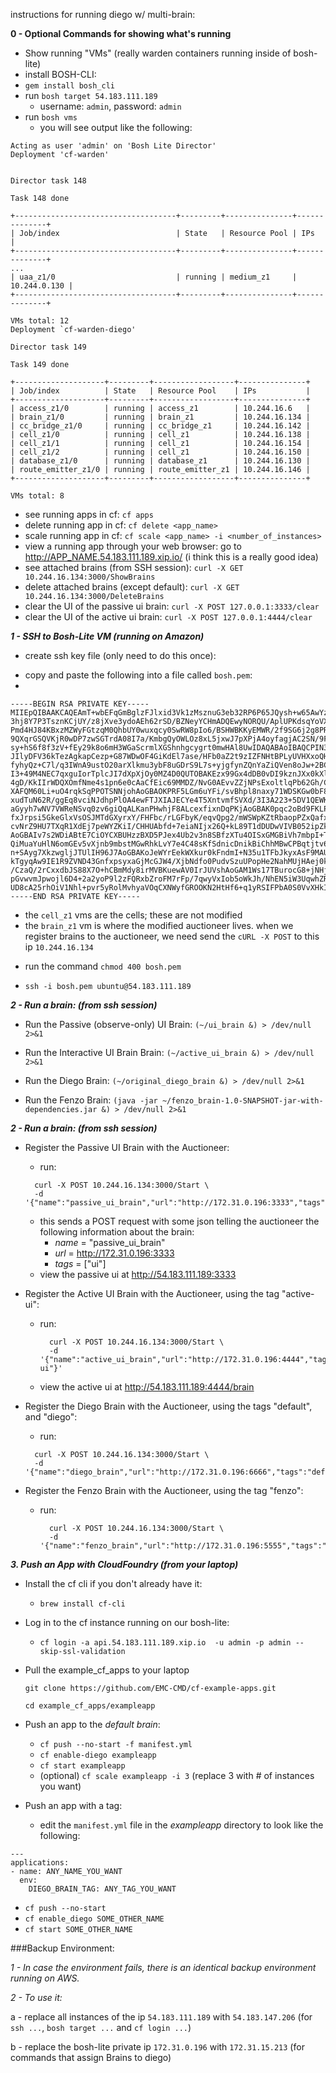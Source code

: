 instructions for running diego w/ multi-brain:

**0 - Optional Commands for showing what's running**

- Show running "VMs" (really warden containers running inside of bosh-lite)
- install BOSH-CLI:
 - `gem install bosh_cli`
- run `bosh target 54.183.111.189`
    -  username: `admin`, password: `admin`
-  run `bosh vms`
    * you will see output like the following:

```
Acting as user 'admin' on 'Bosh Lite Director'
Deployment 'cf-warden'


Director task 148

Task 148 done

+------------------------------------+---------+---------------+--------------+
| Job/index                          | State   | Resource Pool | IPs          |
+------------------------------------+---------+---------------+--------------+
...
| uaa_z1/0                           | running | medium_z1     | 10.244.0.130 |
+------------------------------------+---------+---------------+--------------+

VMs total: 12
Deployment `cf-warden-diego'

Director task 149

Task 149 done

+--------------------+---------+------------------+---------------+
| Job/index          | State   | Resource Pool    | IPs           |
+--------------------+---------+------------------+---------------+
| access_z1/0        | running | access_z1        | 10.244.16.6   |
| brain_z1/0         | running | brain_z1         | 10.244.16.134 |
| cc_bridge_z1/0     | running | cc_bridge_z1     | 10.244.16.142 |
| cell_z1/0          | running | cell_z1          | 10.244.16.138 |
| cell_z1/1          | running | cell_z1          | 10.244.16.154 |
| cell_z1/2          | running | cell_z1          | 10.244.16.150 |
| database_z1/0      | running | database_z1      | 10.244.16.130 |
| route_emitter_z1/0 | running | route_emitter_z1 | 10.244.16.146 |
+--------------------+---------+------------------+---------------+

VMs total: 8

```
- see running apps in cf: `cf apps`
- delete running app in cf: `cf delete <app_name>`
- scale running app in cf: `cf scale <app_name> -i <number_of_instances>`
- view a running app through your web browser: go to http://APP_NAME.54.183.111.189.xip.io/ (i think this is a really good idea)
- see attached brains (from SSH session): `curl -X GET 10.244.16.134:3000/ShowBrains`
- delete attached brains (except default): `curl -X GET 10.244.16.134:3000/DeleteBrains`
- clear the UI of the passive ui brain: `curl -X POST 127.0.0.1:3333/clear`
- clear the UI of the active ui brain: `curl -X POST 127.0.0.1:4444/clear`

***1 - SSH to Bosh-Lite VM (running on Amazon)***

- create ssh key file (only need to do this once):

* copy and paste the following into a file called `bosh.pem`:
*
```
-----BEGIN RSA PRIVATE KEY-----
MIIEpQIBAAKCAQEAmT+wbEFqGmBglzFJlxid3Vk1zMsznuG3eb32RP6P65JQysh+w65AwYz6BiIx
3hj8Y7P3TsznKCjUY/z8jXve3ydoAEh62rSD/BZNeyYCHmADQEwyNORQU/AplUPKdsqYoVXadwAB
Pmd4HJ84KBxzMZWyFGtzqM0QhbUY0wuxqcy0SwRW8pIo6/BSHWBKKyEMWR/2f9SG6j2g8PR0/iwU
9QXqrGSQVKjR0wDP7zwSGTrdA08I7a/KmbgQyOWLOz8xL5jxwJ7pXPjA4oyfagjAC2SN/9FFm3LX
sy+hS6f8f3zV+fEy29k8o6mH3WGaScrmlXGShnhgcygrt0mwHAl8UwIDAQABAoIBAQCPIN3MbdgE
JIlyDFV36kTezAgkapCezp+G87WDwOF4GiKdEl7ase/HFb0aZ2t9zIZFNHtBPLyUVHXxoQHbvpps
fyhyQz+C7l/q3IWnA9ustO20arXlkmu3ybF8uGDrS9L7s+yjgfynZQnYaZiQVen8oJw+2BCg0k2h
I3+49M4NEC7qxguIorTplcJI7dXpXjOy0MZ4D0QUTOBAKEzx99Gx4dDB0vDI9kznJXx0kXlQw1KU
4gD/KkIIrWDQXOmfNme4s1pn6e0cAaCfEic69MMDZ/NvG0AEvvZZjNPsExoltlqPb62Gh/CNoAlj
XAFQM60Li+uO4rqkSqPPOTSNNjohAoGBAOKPRF5LGm6uYFi/svBhpl8naxy71WDSKGw0bF8gv6ML
xudTuN62R/ggEq8vciNJdhpPlOA4ewFTJXIAJECYe4T5XntvmfSVXd/3I3A223+5DV1QEWKh71wP
aGyyh7wNV7VWReNSvq0zv6giQqALKanPHwhjF8ALcexfixnDqPKjAoGBAK0pqc2oBd9FKLP5FgDR
fxJrpsi5GkeGlxVsOSJMTdGXyrxY/FHFbc/rLGFbyK/eqvQpg2/mWSWpKZtRbaopPZxQafx6ZgeF
cvNrZ9HU7TXqR1XdEj7peWYZKiI/CHHUAbfd+7eiaNIjx26Q+kL89T1dDUDwVIVB052ipZkzNpqR
AoGBAIv7s2WDiABtE7CiOYCXBUHzzBXD5PJex4Ub2v3n8SBfzXTu4OISxGMGBiVh7mbpI+Tb2QO1
QiMuaYuHlN6omGEv5vXjnb9mbstMGwRhkLvY7e4C48sKfSdnicDnikBiChhMBwCPBqtjtv6+tGXI
n+SAyg7XkzwgljJTUlIH96J7AoGBAKoJeWYrEekWXkur0kFndmI+N35u1TFbJkyxAsF9MAUaCsg8
kTgyqAw9IE1R9ZVND43GnfxpsyxaGjMcGJW4/XjbNdfo0PudvSzuUPopHe2NahMUjHAej0kEeO07
/CzaQ/2rCxxdbJS88X7O+hCBmMdy8irMVBKuewAV0IrJUVshAoGAM1Ws17TBurocG8+jNHjuCpJw
pGvwvmJpwojl6D4+2a2yoP9l2zFQRxbZroFM7rFp/7qwyVxIob5oWkJh/NhEN5iW3UqwhZRyFxq1
UD8cA25rhOiV1Nhl+pvr5yRolMvhyaVOqCXNWyfGROOKN2HtHf6+q1yRSIFPbA0S0VvXHkI=
-----END RSA PRIVATE KEY-----
```

  - the `cell_z1` vms are the cells; these are not modified
  - the `brain_z1` vm is where the modified auctioneer lives. when we register brains to the auctioneer, we need send the `cURL -X POST` to this ip `10.244.16.134`

* run the command `chmod 400 bosh.pem`

* `ssh -i bosh.pem ubuntu@54.183.111.189`

***2 - Run a brain: (from ssh session)***

- Run the Passive (observe-only) UI Brain: `(~/ui_brain &) > /dev/null 2>&1`

- Run the Interactive UI Brain Brain: `(~/active_ui_brain &) > /dev/null 2>&1`

- Run the Diego Brain: `(~/original_diego_brain &) > /dev/null 2>&1`

- Run the Fenzo Brain: `(java -jar ~/fenzo_brain-1.0-SNAPSHOT-jar-with-dependencies.jar &) > /dev/null 2>&1`

***2 - Run a brain: (from ssh session)***

- Register the Passive UI Brain with the Auctioneer:
    - run:

    ```
      curl -X POST 10.244.16.134:3000/Start \
      -d '{"name":"passive_ui_brain","url":"http://172.31.0.196:3333","tags":"ui"}'
    ```

    - this sends a POST request with some json telling the auctioneer the following information about the brain:
        - _name_ = "passive_ui_brain"
        - _url_ = http://172.31.0.196:3333
        - _tags_ = ["ui"]
   - view the passive ui at http://54.183.111.189:3333

- Register the Active UI Brain with the Auctioneer, using the tag "active-ui":
  - run:

    ```
      curl -X POST 10.244.16.134:3000/Start \
      -d '{"name":"active_ui_brain","url":"http://172.31.0.196:4444","tags":"active-ui"}'
    ```

  - view the active ui at http://54.183.111.189:4444/brain

- Register the Diego Brain with the Auctioneer, using the tags "default", and "diego":
    - run:

    ```
      curl -X POST 10.244.16.134:3000/Start \
      -d '{"name":"diego_brain","url":"http://172.31.0.196:6666","tags":"default,diego"}'
    ```

- Register the Fenzo Brain with the Auctioneer, using the tag "fenzo":
  - run:

    ```
      curl -X POST 10.244.16.134:3000/Start \
      -d '{"name":"fenzo_brain","url":"http://172.31.0.196:5555","tags":"fenzo"}'
      ```

***3. Push an App with CloudFoundry (from your laptop)***
- Install the cf cli if you don't already have it:
  - `brew install cf-cli`
- Log in to the cf instance running on our bosh-lite:
  -  `cf login -a api.54.183.111.189.xip.io  -u admin -p admin --skip-ssl-validation`
- Pull the example_cf_apps to your laptop

  `git clone https://github.com/EMC-CMD/cf-example-apps.git`

  `cd example_cf_apps/exampleapp`

- Push an app to the _default brain_:
  - `cf push --no-start -f manifest.yml`
  - `cf enable-diego exampleapp`
  - `cf start exampleapp`
  - (optional) `cf scale exampleapp -i 3` (replace 3 with # of instances you want)

- Push an app with a tag:
  - edit the `manifest.yml` file in the *exampleapp* directory to look like the following:

```
---
applications:
- name: ANY_NAME_YOU_WANT
  env:
    DIEGO_BRAIN_TAG: ANY_TAG_YOU_WANT
```
  - `cf push --no-start`
  - `cf enable_diego SOME_OTHER_NAME`
  - `cf start SOME_OTHER_NAME`

###Backup Environment:

*1 - In case the environment fails, there is an identical backup environment running on AWS.*

*2 - To use it:*

  a - replace all instances of the ip `54.183.111.189` with `54.183.147.206` (for `ssh ...`, `bosh target ...` and `cf login ...`)

  b - replace the bosh-lite private ip `172.31.0.196` with `172.31.15.213` (for commands that assign Brains to diego)
